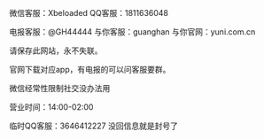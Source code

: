 微信客服：Xbeloaded
QQ客服：1811636048

电报客服：@GH44444
与你客服：guanghan
与你官网：yuni.com.cn

请保存此网站，永不失联。

官网下载对应app，有电报的可以问客服要群。

微信经常性限制社交没办法用

营业时间：14:00-02:00

临时QQ客服：3646412227 没回信息就是封号了
